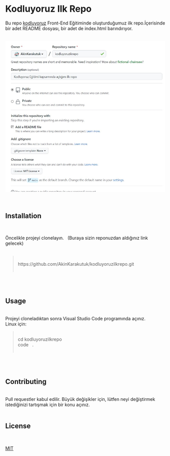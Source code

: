 # Kodluyoruz Ilk Repo
Bu repo [kodluyoruz](https://www.kodluyoruz.org) Front-End Eğitiminde oluşturduğumuz ilk repo.İçerisinde bir adet README dosyası, bir adet de index.html barındırıyor.<br><br>

![Repo Oluşturulması](/figures/repo.jpg)

<br>

## Installation
<br>

Öncelikle projeyi clonelayın. &nbsp; (Buraya sizin reponuzdan aldığınız link gelecek)
<br><br>

><br>
>https://github.com/AkinKarakutuk/kodluyoruzilkrepo.git 
><br>
><br>

<br><br>

## Usage
<br>
Projeyi cloneladıktan sonra Visual Studio Code programında açınız.  

<br>
Linux için:

<br>

><br>
>cd kodluyoruzilkrepo <br>
>code &nbsp; .
><br>
><br>

<br><br>

## Contributing 
<br> 
Pull requestler kabul edilir. Büyük değişikler için, lütfen neyi değiştirmek istediğinizi tartışmak için bir konu açınız.
<br><br>

## License
<br>

[MIT](https://choosealicense.com/licenses/mit/)
